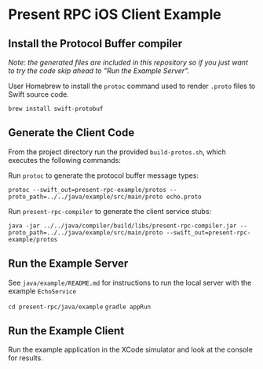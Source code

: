 
# Present RPC iOS Client Example

##  Install the Protocol Buffer compiler 

*Note: the generated files are included in this repository so if you just want to try the code skip ahead to "Run the Example Server".*

User Homebrew to install the `protoc` command used to render `.proto` files to Swift source code.

`brew install swift-protobuf`

## Generate the Client Code

From the project directory run the provided `build-protos.sh`, which executes the following commands:

Run `protoc` to generate the protocol buffer message types:

`protoc --swift_out=present-rpc-example/protos --proto_path=../../java/example/src/main/proto echo.proto`

Run `present-rpc-compiler` to generate the client service stubs:

`java -jar ../../java/compiler/build/libs/present-rpc-compiler.jar --proto_path=../../java/example/src/main/proto --swift_out=present-rpc-example/protos`


## Run the Example Server

See `java/example/README.md` for instructions to run the local server with the example `EchoService`

`cd present-rpc/java/example`
`gradle appRun`

## Run the Example Client

Run the example application in the XCode simulator and look at the console for results.
